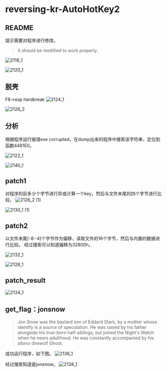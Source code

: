 # reversing-kr-AutoHotKey2

## README

提示需要对程序进行修改。
> It should be modified to work properly.

![2118_1](https://i.loli.net/2021/06/23/7PFBpJHnWhtzK3M.png)

![2120_1](https://i.loli.net/2021/06/23/O4qjD5GVTl1raso.png)

## 脱壳

F8->esp hardbreak
![2124_1](https://i.loli.net/2021/06/23/pmZBT4sLjk8vHCc.png)

![2126_2](https://i.loli.net/2021/06/23/J5p7RgOTCq9zHDw.png)

## 分析

根据程序运行报错exe corrupted，在dump出来的程序中搜索该字符串，定位到函数4481E0。

![2122_1](https://i.loli.net/2021/06/23/4MZjNBSC3RcOd9k.png)

![2140_1](https://i.loli.net/2021/06/23/OC1xjZIpioavlzc.png)

## patch1

对程序的前多少个字节进行异或计算一个key，然后与文件末尾的四个字节进行比较。
![2126_2 (1)](https://i.loli.net/2021/06/23/Ds4CL2HVOZtGrpy.png)

![2130_1 (1)](https://i.loli.net/2021/06/23/SORy8CmL51HnuTW.png)

## patch2

以文件末尾[-8:-4]个字节作为偏移，读取文件的16个字节，然后与内置的数据进行比较。
经过搜索可以知道偏移为32800h。

![2132_1](https://i.loli.net/2021/06/23/HPARuvGxt8yCSXQ.png)

![2128_1](https://i.loli.net/2021/06/23/CvuYhoIUAnBi6Fm.png)

## patch_result

![2134_1](https://i.loli.net/2021/06/23/p7ujRWmznSZFxGB.png)

## get_flag：jonsnow

> Jon Snow was the bastard son of Eddard Stark, by a mother whose identify is a source of speculation. He was raised by his father alongside his true-born half-siblings, but joined the Night's Watch when he nears adulthood. He was constantly accompanied by his albino direwolf Ghost.

成功运行程序，如下图。
![2136_1](https://i.loli.net/2021/06/23/E3qyb4NSgGulK5o.png)

经过搜索知道是jonsnow。
![2138_1](https://i.loli.net/2021/06/23/eVOQNfpos3FE2kY.png)